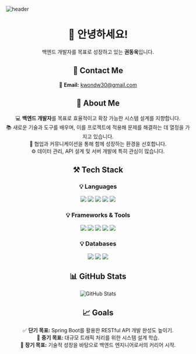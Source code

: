 

![header](https://capsule-render.vercel.app/api?type=Waving&color=gradient&height=150&section=header&text=Welcome!&fontSize=40&fontColor=ffffff)
<div align="center">

# 👋 안녕하세요!  
백엔드 개발자를 목표로 성장하고 있는 **권동욱**입니다.

## 📧 Contact Me  
📩 **Email:** [kwondw30@gmail.com](mailto:kwondw30@gmail.com)  

## 🌟 About Me  
💻 **백엔드 개발자**를 목표로 효율적이고 확장 가능한 시스템 설계를 지향합니다.  
📚 새로운 기술과 도구를 배우며, 이를 프로젝트에 적용해 문제를 해결하는 데 열정을 가지고 있습니다.  
🚀 협업과 커뮤니케이션을 통해 함께 성장하는 환경을 선호합니다.  
⚙️ 데이터 관리, API 설계 및 서버 개발에 특히 관심이 많습니다.  

## ⚒️ Tech Stack  

### 💡 Languages  
<p>
<img src="https://img.shields.io/badge/Java-007396?style=flat&logo=Java&logoColor=white" />
<img src="https://img.shields.io/badge/JavaScript-F7DF1E?style=flat&logo=JavaScript&logoColor=black" />
<img src="https://img.shields.io/badge/HTML5-E34F26?style=flat&logo=HTML5&logoColor=white" />
<img src="https://img.shields.io/badge/CSS3-1572B6?style=flat&logo=CSS3&logoColor=white" />
<img src="https://img.shields.io/badge/jQuery-0769AD?style=flat&logo=jQuery&logoColor=white" />
</p>

### 💡 Frameworks & Tools  
<p>
<img src="https://img.shields.io/badge/Spring-6DB33F?style=flat&logo=Spring&logoColor=white" />
<img src="https://img.shields.io/badge/Spring%20Boot-6DB33F?style=flat&logo=SpringBoot&logoColor=white" />
<img src="https://img.shields.io/badge/IntelliJ%20IDEA-000000?style=flat&logo=IntelliJIDEA&logoColor=white" />
<img src="https://img.shields.io/badge/Git-F05032?style=flat&logo=Git&logoColor=white" />
<img src="https://img.shields.io/badge/Postman-FF6C37?style=flat&logo=Postman&logoColor=white" />
</p>

### 💡 Databases  
<p>
<img src="https://img.shields.io/badge/MySQL-4479A1?style=flat&logo=MySQL&logoColor=white" />
<img src="https://img.shields.io/badge/Oracle-F80000?style=flat&logo=Oracle&logoColor=white" />
<img src="https://img.shields.io/badge/MariaDB-003545?style=flat&logo=MariaDB&logoColor=white" />
</p>



## 📊 GitHub Stats  
![GitHub Stats](https://github-readme-stats.vercel.app/api?username=dongwouk&show_icons=true&theme=radical)  

## 📈 Goals  
✅ **단기 목표:** Spring Boot를 활용한 RESTful API 개발 완성도 높이기.  
🎯 **중기 목표:** 대규모 트래픽 처리를 위한 시스템 설계 학습.  
🚀 **장기 목표:** 기술적 성장을 바탕으로 백엔드 엔지니어로서의 커리어 시작.
